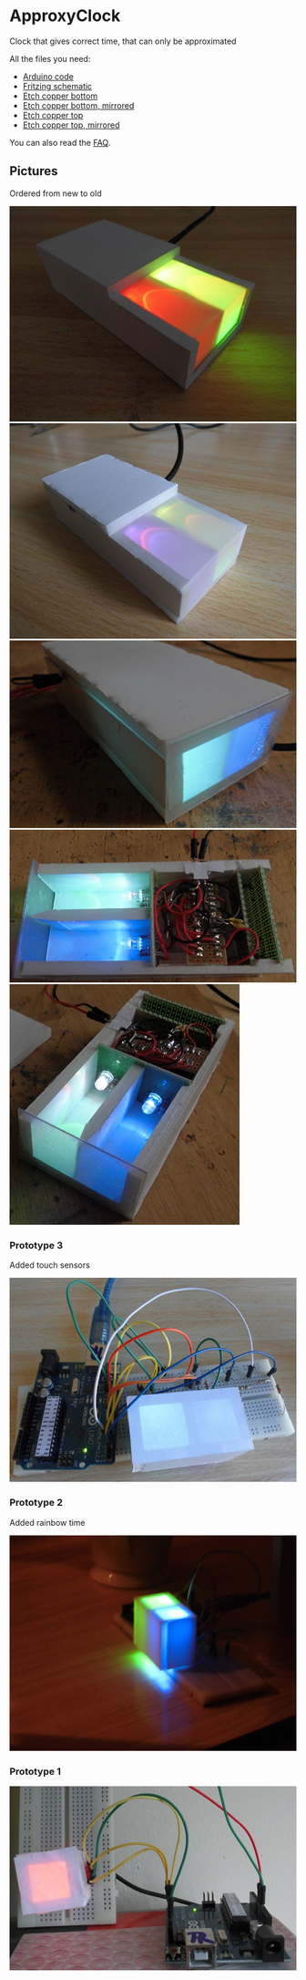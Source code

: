 # ApproxyClock

Clock that gives correct time, that can only be approximated

All the files you need:

 * [Arduino code](ApproxyClock/ApproxyClock.ino)
 * [Fritzing schematic](ApproxyClock.fzz)
 * [Etch copper bottom](ApproxyClock_etch_copper_bottom.pdf)
 * [Etch copper bottom, mirrored](ApproxyClock_etch_copper_bottom_mirror.pdf)
 * [Etch copper top](ApproxyClock_etch_copper_top.pdf)
 * [Etch copper top, mirrored](ApproxyClock_etch_copper_top_mirror.pdf)


You can also read the [FAQ](FAQ.md).
 
## Pictures

Ordered from new to old

![ApproxyClock 2015-04-06](ApproxyClock5.jpg)
![ApproxyClock 2015-04-06](ApproxyClock4.jpg)
![ApproxyClock 2015-03-29](ApproxyClock3.jpg)
![ApproxyClock 2015-03-29](ApproxyClock2.jpg)
![ApproxyClock 2015-03-29](ApproxyClock1.jpg)

### Prototype 3

Added touch sensors

![ApproxyClock prototype for 2015-03-22](ApproxyClockPrototype3.jpg)

### Prototype 2

Added rainbow time

![ApproxyClock prototype for 2015-03-22](ApproxyClockPrototype2.jpg)

### Prototype 1

![ApproxyClock prototype for 2015-03-21](ApproxyClockPrototype1.jpg)


